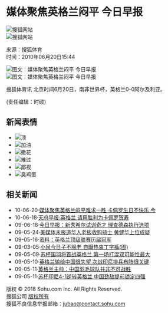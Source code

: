 # 媒体聚焦英格兰闷平 今日早报

![搜狐网站](https://images.sohu.com/uiue/sohu_logo/2005/sohu_logo2.gif)  
![搜狐网站](https://i1.itc.cn/20100623/5ae_e3124238_7b6b_4d16_9601_a52c0f0ac7cf_0.jpg)

来源：搜狐体育  
时间：2010年06月20日15:44

![图文：媒体聚焦英格兰闷平 今日早报](https://photocdn.sohu.com/20070101/Img247386504.gif)  
![图文：媒体聚焦英格兰闷平 今日早报](https://photocdn.sohu.com/20100620/Img272931564.jpg)

搜狐体育讯 北京时间6月20日，南非世界杯，英格兰0-0阿尔及利亚。

(责任编辑：时硕)

## 新闻表情

- ![](https://comment.news.sohu.com/upload/mood_worldcup/images/w01.gif)顶
- ![](https://comment.news.sohu.com/upload/mood_worldcup/images/w02.gif)加油
- ![](https://comment.news.sohu.com/upload/mood_worldcup/images/w03.gif)撒花
- ![](https://comment.news.sohu.com/upload/mood_worldcup/images/w04.gif)难过
- ![](https://comment.news.sohu.com/upload/mood_worldcup/images/w05.gif)鄙视
- ![](https://comment.news.sohu.com/upload/mood_worldcup/images/w06.gif)臭鸡蛋

## 相关新闻

- 10-06-20·[媒体聚焦英格兰闷平难求一胜 卡佩罗生日不快乐 今](https://2010.sohu.com/20100620/n272931265.shtml)
- 10-06-18·[天府早报:英格兰 请用胜利为卡佩罗贺寿](https://2010.sohu.com/20100618/n272887883.shtml)
- 09-06-18·[今日早报：新秀希尔试训奇才 理查德森执行选项](https://sports.sohu.com/20090618/n264595991.shtml)
- 09-05-24·[美媒体未报道华人老板收购骑士 黄健华上位成疑](https://sports.sohu.com/20090524/n264132526.shtml)
- 09-05-16·[资料：英格兰顶级联赛历届冠军](https://sports.sohu.com/20090516/n258906811.shtml)
- 09-03-05·[小泉今日子不服老 自曝热衷丁字裤(图)](https://yule.sohu.com/20090305/n262619121.shtml)
- 09-05-09·[苏杯国羽将首战英格兰 第一场打混双可能性最大](https://sports.sohu.com/20090509/n263866528.shtml)
- 09-05-10·[英格兰输给中国很失望 次战印尼排兵布阵很关键](https://sports.sohu.com/20090510/n263876297.shtml)
- 09-05-11·[英格兰主帅：中国羽毛球队并非不可战胜](https://sports.sohu.com/20090511/n263892762.shtml)
- 09-05-11·[苏杯印尼4-1逆转英格兰 中国劲敌提前锁定四强](https://sports.sohu.com/20090511/n263899773.shtml) 

版权 © 2018 Sohu.com Inc. All Rights Reserved.  
搜狐公司 [版权所有](https://corp.sohu.com/s2007/copyright/)  
搜狐不良信息举报邮箱：[jubao@contact.sohu.com](mailto:jubao@contact.sohu.com)